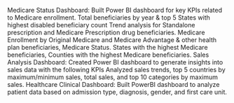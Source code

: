 Medicare Status Dashboard: Built Power BI dashboard for key KPIs related to Medicare enrollment. Total beneficiaries by year & top 5 States with highest disabled beneficiary count Trend analysis for Standalone prescription and Medicare Prescription drug beneficiaries. Medicare Enrollment by Original Medicare and Medicare Advantage & other health plan beneficiaries, Medicare Status. States with the highest Medicare beneficiaries, Counties with the highest Medicare beneficiaries. 
Sales Analysis Dashboard: Created Power BI dashboard to generate insights into sales data with the following KPIs Analyzed sales trends, top 5 countries by maximum/minimum sales, total sales, and top 10 categories by maximum sales. 
Healthcare Clinical Dashboard: Built PowerBI dashboard to analyze patient data based on admission type, diagnosis, gender, and first care unit.
